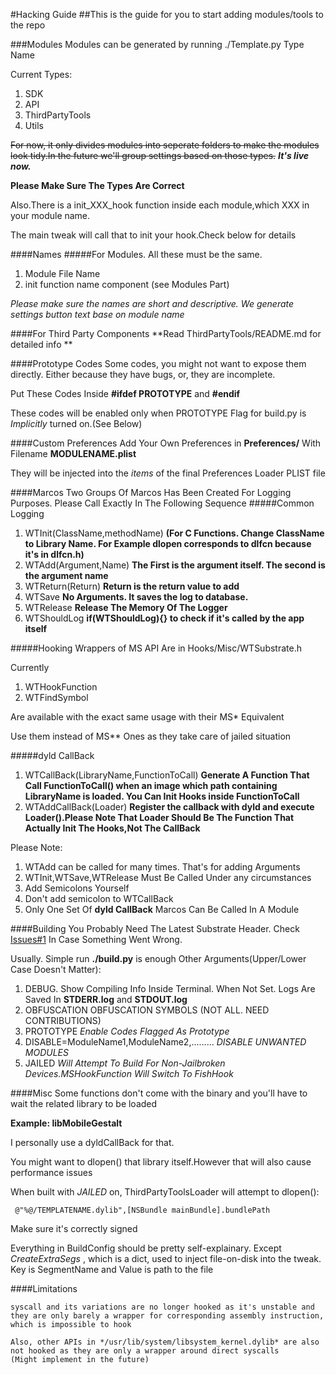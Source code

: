 #Hacking Guide
##This is the guide for you to start adding modules/tools to the repo


###Modules
Modules can be generated by running ./Template.py Type Name

Current Types:

1.	SDK
2.	API
3.	ThirdPartyTools
4.	Utils

~~For now, it only divides modules into seperate folders to make the modules look tidy.In the future we'll group settings based on those types.~~   ***It's live now.***

**Please Make Sure The Types Are Correct**

Also.There is a init_XXX_hook function inside each module,which XXX in your module name.

The main tweak will call that to init your hook.Check below for details

####Names
#####For Modules. 
All these must be the same.

1.	Module File Name
2.	init function name component (see Modules Part)

*Please make sure the names are short and descriptive. We generate settings button text base on module name*

####For Third Party Components
**Read ThirdPartyTools/README.md for detailed info **


####Prototype Codes
Some codes, you might not want to expose them directly. Either because they have bugs, or, they are incomplete.

Put These Codes Inside **#ifdef PROTOTYPE** and **#endif**

These codes will be enabled only when PROTOTYPE Flag for build.py is *Implicitly* turned on.(See Below)


####Custom Preferences
Add Your Own Preferences in **Preferences/** With Filename **MODULENAME.plist**

They will be injected into the *items* of the final Preferences Loader PLIST file

####Marcos
Two Groups Of Marcos Has Been Created For Logging Purposes.
Please Call Exactly In The Following Sequence
#####Common Logging
1.	WTInit(ClassName,methodName)  **(For C Functions. Change ClassName to Library Name. For Example dlopen corresponds to dlfcn because it's in dlfcn.h)**
2.	WTAdd(Argument,Name) **The First is the argument itself. The second is the argument name**
3.	WTReturn(Return) **Return is the return value to add**
4.	WTSave	**No Arguments. It saves the log to database.**
5.	WTRelease **Release The Memory Of The Logger**
6.	WTShouldLog **if(WTShouldLog){} to check if it's called by the app itself**

#####Hooking
Wrappers of MS API Are in Hooks/Misc/WTSubstrate.h

Currently 

1.	WTHookFunction
2.	WTFindSymbol

Are available with the exact same usage with their MS* Equivalent

Use them instead of MS** Ones as they take care of jailed situation


#####dyld CallBack
1.	WTCallBack(LibraryName,FunctionToCall) **Generate A Function That Call FunctionToCall() when an image which path containing LibraryName is loaded. You Can Init Hooks inside FunctionToCall**
2.	WTAddCallBack(Loader) **Register the callback with dyld and execute Loader().Please Note That Loader Should Be The Function That Actually Init The Hooks,Not The CallBack**

Please Note:

1.	WTAdd can be called for many times. That's for adding Arguments
2.	WTInit,WTSave,WTRelease Must Be Called Under any circumstances
3.	Add Semicolons Yourself
4.	Don't add semicolon to WTCallBack
5.	Only One Set Of **dyld CallBack** Marcos Can Be Called In A Module

####Building
You Probably Need The Latest Substrate Header. Check [Issues#1](https://github.com/Naville/WTFJH/issues/1) In Case Something Went Wrong.

Usually. Simple run **./build.py** is enough
Other Arguments(Upper/Lower Case Doesn't Matter):

1.	DEBUG. Show Compiling Info Inside Terminal. When Not Set. Logs Are Saved In **STDERR.log** and **STDOUT.log**
2.	OBFUSCATION OBFUSCATION SYMBOLS (NOT ALL. NEED CONTRIBUTIONS)
3.	PROTOTYPE *Enable Codes Flagged As Prototype*
4.	DISABLE=ModuleName1,ModuleName2,.........   *DISABLE UNWANTED MODULES*
5.	JAILED *Will Attempt To Build For Non-Jailbroken Devices.MSHookFunction Will Switch To FishHook*



####Misc
Some functions don't come with the binary and you'll have to wait the related library to be loaded 

**Example: libMobileGestalt**

I personally use a dyldCallBack for that.

You might want to dlopen() that library itself.However that will also cause performance issues

When built with *JAILED* on, ThirdPartyToolsLoader will attempt to dlopen():

```
 @"%@/TEMPLATENAME.dylib",[NSBundle mainBundle].bundlePath  

```

Make sure it's correctly signed

Everything in BuildConfig should be pretty self-explainary. Except *CreateExtraSegs* , which is a dict, used to inject file-on-disk into the tweak. Key is SegmentName and Value is path to the file


####Limitations

	syscall and its variations are no longer hooked as it's unstable and they are only barely a wrapper for corresponding assembly instruction, which is impossible to hook

	Also, other APIs in */usr/lib/system/libsystem_kernel.dylib* are also not hooked as they are only a wrapper around direct syscalls
	(Might implement in the future)

	

